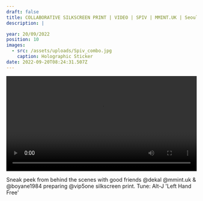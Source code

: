 ```yaml
---
draft: false
title: COLLABORATIVE SILKSCREEN PRINT | VIDEO | SPIV | MMINT.UK | Seoul
description: |

year: 20/09/2022
position: 10
images:
  - src: /assets/uploads/Spiv_combo.jpg
    caption: Holographic Sticker
date: 2022-09-20T08:24:31.507Z
---
```


<!-- Add your local MP4 video -->
  <video width="100%" height="auto" controls>
    <source src="/assets/videos/ACID_Spiv_Rob_Green.mp4" type="video/mp4">
  </video>

Sneak peek from behind the scenes with good friends @dekal @mmint.uk & @boyane1984 preparing @vip5one silkscreen print. Tune: Alt-J 'Left Hand Free'
